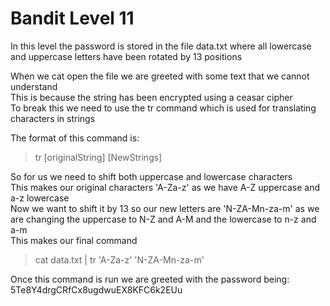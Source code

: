 # Bandit Level 11  
  
In this level the password is stored in the file data.txt where all lowercase and uppercase letters have been rotated by 13 positions  
  
When we cat open the file we are greeted with some text that we cannot understand  
This is because the string has been encrypted using a ceasar cipher  
To break this we need to use the tr command which is used for translating characters in strings  
  
The format of this command is:  
> tr [originalString] [NewStrings]  
  
So for us we need to shift both uppercase and lowercase characters  
This makes our original characters 'A-Za-z' as we have A-Z uppercase and a-z lowercase  
Now we want to shift it by 13 so our new letters are 'N-ZA-Mn-za-m' as we are changing the uppercase to N-Z and A-M and the lowercase to n-z and a-m  
This makes our final command  
> cat data.txt | tr 'A-Za-z' 'N-ZA-Mn-za-m'  
  
Once this command is run we are greeted with the password being: 5Te8Y4drgCRfCx8ugdwuEX8KFC6k2EUu  
